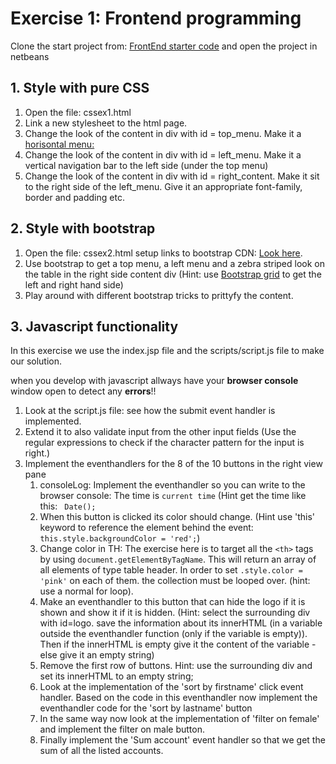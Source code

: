 # Exercise 1: Frontend programming

Clone the start project from: [FrontEnd starter code](https://github.com/HartmannDemoCode/frontendEx1.git) and open the project in netbeans

## 1. Style with pure CSS

1. Open the file: cssex1.html
2. Link a new stylesheet to the html page.
3. Change the look of the content in div with id = top_menu. Make it a [horisontal menu: ](https://www.w3schools.com/css/css_navbar.asp)
4. Change the look of the content in div with id = left_menu. Make it a vertical navigation bar to the left side (under the top menu)
5. Change the look of the content in div with id = right_content. Make it sit to the right side of the left_menu. Give it an appropriate font-family, border and padding etc.

## 2. Style with bootstrap

1. Open the file: cssex2.html setup links to bootstrap CDN: [Look here](https://www.w3schools.com/bootstrap/bootstrap_get_started.asp).
2. Use bootstrap to get a top menu, a left menu and a zebra striped look on the table in the right side content div (Hint: use [Bootstrap grid](https://www.w3schools.com/bootstrap/bootstrap_grid_basic.asp) to get the left and right hand side)
3. Play around with different bootstrap tricks to prittyfy the content.

## 3. Javascript functionality

In this exercise we use the index.jsp file and the scripts/script.js file to make our solution. 

when you develop with javascript allways have your **browser console** window open to detect any **errors**!!

1. Look at the script.js file: see how the submit event handler is implemented. 
2. Extend it to also validate input from the other input fields (Use the regular expressions to check if the character pattern for the input is right.)
3. Implement the eventhandlers for the 8 of the 10 buttons in the right view pane
   1. consoleLog: Implement the eventhandler so you can write to the browser console: The time is `current time` (Hint get the time like this: ` Date();`
   2. When this button is clicked its color should change. (Hint use 'this' keyword to reference the element behind the event: `this.style.backgroundColor = 'red';`)
   3. Change color in TH: The exercise here is to target all the `<th>` tags by using `document.getElementByTagName`. This will return an array of all elements of type table header. In order to set `.style.color = 'pink'` on each of them. the collection must be looped over. (hint: use a normal for loop).
   4. Make an eventhandler to this button that can hide the logo if it is shown and show it if it is hidden. (Hint: select the surrounding div with id=logo. save the information about its innerHTML (in a variable outside the eventhandler function (only if the variable is empty)). Then if the innerHTML is empty give it the content of the variable - else give it an empty string)
   5. Remove the first row of buttons. Hint: use the surrounding div and set its innerHTML to an empty string;
   6. Look at the implementation of the 'sort by firstname' click event handler. Based on the code in this eventhandler now implement the eventhandler code for the 'sort by lastname' button
   7. In the same way now look at the implementation of 'filter on female' and implement the filter on male button.
   8. Finally implement the 'Sum account' event handler so that we get the sum of all the listed accounts.